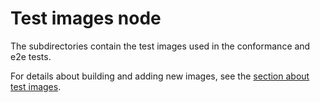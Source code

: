 # Test images node

The subdirectories contain the test images used in the conformance and e2e tests.

For details about building and adding new images, see the [section about test
images](/test/README.md#test-images).
